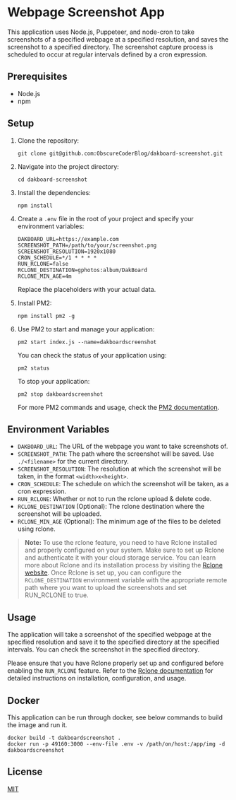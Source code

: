 # Webpage Screenshot App

This application uses Node.js, Puppeteer, and node-cron to take screenshots of a specified webpage at a specified resolution, and saves the screenshot to a specified directory. The screenshot capture process is scheduled to occur at regular intervals defined by a cron expression.

## Prerequisites

- Node.js
- npm

## Setup

1. Clone the repository:

    ```
    git clone git@github.com:ObscureCoderBlog/dakboard-screenshot.git
    ```

2. Navigate into the project directory:

    ```
    cd dakboard-screenshot
    ```

3. Install the dependencies:

    ```
    npm install
    ```

4. Create a `.env` file in the root of your project and specify your environment variables:

    ```
    DAKBOARD_URL=https://example.com
    SCREENSHOT_PATH=/path/to/your/screenshot.png
    SCREENSHOT_RESOLUTION=1920x1080
    CRON_SCHEDULE=*/1 * * * *
    RUN_RCLONE=false
    RCLONE_DESTINATION=gphotos:album/DakBoard
    RCLONE_MIN_AGE=4m
    ```

    Replace the placeholders with your actual data.

5. Install PM2:

    ```
    npm install pm2 -g
    ```

6. Use PM2 to start and manage your application:

    ```
    pm2 start index.js --name=dakboardscreenshot
    ```

    You can check the status of your application using:

    ```
    pm2 status
    ```

    To stop your application:

    ```
    pm2 stop dakboardscreenshot
    ```

    For more PM2 commands and usage, check the [PM2 documentation](https://pm2.keymetrics.io/docs/usage/quick-start/).

## Environment Variables

- `DAKBOARD_URL`: The URL of the webpage you want to take screenshots of.
- `SCREENSHOT_PATH`: The path where the screenshot will be saved. Use `./<filename>` for the current directory.
- `SCREENSHOT_RESOLUTION`: The resolution at which the screenshot will be taken, in the format `<width>x<height>`.
- `CRON_SCHEDULE`: The schedule on which the screenshot will be taken, as a cron expression.
- `RUN_RCLONE`: Whether or not to run the rclone upload & delete code.
- `RCLONE_DESTINATION` (Optional): The rclone destination where the screenshot will be uploaded.
- `RCLONE_MIN_AGE` (Optional): The minimum age of the files to be deleted using rclone.

> **Note:** To use the rclone feature, you need to have Rclone installed and properly configured on your system. Make sure to set up Rclone and authenticate it with your cloud storage service. You can learn more about Rclone and its installation process by visiting the [Rclone website](https://rclone.org/). Once Rclone is set up, you can configure the `RCLONE_DESTINATION` environment variable with the appropriate remote path where you want to upload the screenshots and set RUN_RCLONE to true.

## Usage

The application will take a screenshot of the specified webpage at the specified resolution and save it to the specified directory at the specified intervals. You can check the screenshot in the specified directory.

Please ensure that you have Rclone properly set up and configured before enabling the `RUN_RCLONE` feature. Refer to the [Rclone documentation](https://rclone.org/) for detailed instructions on installation, configuration, and usage.

## Docker

This application can be run through docker, see below commands to build the image and run it.

```
docker build -t dakboardscreenshot .
docker run -p 49160:3000 --env-file .env -v /path/on/host:/app/img -d dakboardscreenshot
```


## License

[MIT](https://choosealicense.com/licenses/mit/)
